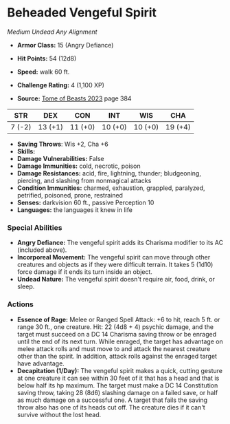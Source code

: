 # Beheaded Vengeful Spirit

*Medium* *Undead* *Any Alignment*

- **Armor Class:** 15 (Angry Defiance)
- **Hit Points:** 54 (12d8)
- **Speed:** walk 60 ft.

- **Challenge Rating:** 4 (1,100 XP)
- **Source:** [Tome of Beasts 2023](https://koboldpress.com/kpstore/product/tome-of-beasts-1-2023-edition/) page 384

| STR | DEX | CON | INT | WIS | CHA |
| --- | --- | --- | --- | --- | --- |
| 7 (-2) | 13 (+1) | 11 (+0) | 10 (+0) | 10 (+0) | 19 (+4) |

- **Saving Throws**: Wis +2, Cha +6
- **Skills:** 
- **Damage Vulnerabilities:** False
- **Damage Immunities:** cold, necrotic, poison
- **Damage Resistances:** acid, fire, lightning, thunder; bludgeoning, piercing, and slashing from nonmagical attacks
- **Condition Immunities:** charmed, exhaustion, grappled, paralyzed, petrified, poisoned, prone, restrained
- **Senses:** darkvision 60 ft., passive Perception 10
- **Languages:** the languages it knew in life

### Special Abilities

- **Angry Defiance:** The vengeful spirit adds its Charisma modifier to its AC (included above).
- **Incorporeal Movement:** The vengeful spirit can move through other creatures and objects as if they were difficult terrain. It takes 5 (1d10) force damage if it ends its turn inside an object.
- **Undead Nature:** The vengeful spirit doesn't require air, food, drink, or sleep.

### Actions

- **Essence of Rage:** Melee or Ranged Spell Attack: +6 to hit, reach 5 ft. or range 30 ft., one creature. Hit: 22 (4d8 + 4) psychic damage, and the target must succeed on a DC 14 Charisma saving throw or be enraged until the end of its next turn. While enraged, the target has advantage on melee attack rolls and must move to and attack the nearest creature other than the spirit. In addition, attack rolls against the enraged target have advantage.
- **Decapitation (1/Day):** The vengeful spirit makes a quick, cutting gesture at one creature it can see within 30 feet of it that has a head and that is below half its hp maximum. The target must make a DC 14 Constitution saving throw, taking 28 (8d6) slashing damage on a failed save, or half as much damage on a successful one. A target that fails the saving throw also has one of its heads cut off. The creature dies if it can't survive without the lost head.
